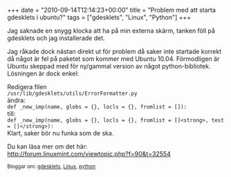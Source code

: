 +++
date = "2010-09-14T12:14:23+00:00"
title = "Problem med att starta gdesklets i ubuntu?"
tags = ["gdesklets", "Linux", "Python"]
+++

Jag saknade en snygg klocka att ha på min externa skärm, tanken föll på gdesklets och jag installerade det.

Jag råkade dock nästan direkt ut för problem då saker inte startade korrekt då något är fel på paketet som kommer med Ubuntu 10.04. Förmodligen är Ubuntu skeppad med för ny/gammal version av något python-bibliotek. Lösningen är dock enkel:

Redigera filen  
`/usr/lib/gdesklets/utils/ErrorFormatter.py`  
ändra:  
`def _new_imp(name, globs = {}, locls = {}, fromlist = []):`  
till:  
`def _new_imp(name, globs = {}, locls = {}, fromlist = []<strong>, test = []</strong>):`  
Klart, saker bör nu funka som de ska.

Du kan läsa mer om det här:  
<http://forum.linuxmint.com/viewtopic.php?f=90&t=32554>

<small> <p class='technorati-tags'>
  Bloggar om: <a class='technorati-link' href='http://bloggar.se/om/gdesklets' rel='tag' target='_self'>gdesklets</a>, <a class='technorati-link' href='http://bloggar.se/om/Linux' rel='tag' target='_self'>Linux</a>, <a class='technorati-link' href='http://bloggar.se/om/python' rel='tag' target='_self'>python</a>
</p></small>
